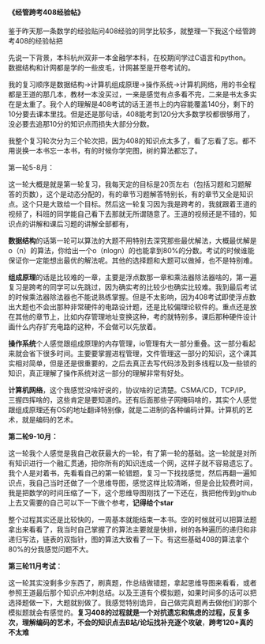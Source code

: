 #### 《经管跨考408经验帖》

鉴于昨天那一条数学的经验贴问408经验的同学比较多，就整理一下我这个经管跨考408的经验帖把

先说一下背景，本科杭州双非一本金融学本科，在校期间学过C语言和python。数据结构和计网都是学的一些皮毛，计网甚至是开卷考试的。

我的复习顺序是数据结构->计算机组成原理->操作系统->计算机网络，用的书全程都是王道的那几本，教材一本没买过，一来是感觉有点多看不完，二来是书太多实在是太重了。我个人的理解是408考试的话王道书上的内容能覆盖140分，剩下的10分要去课本里找。但是还是那句话，408能考到120分大多数学校都很够用了，没必要去追那10分的知识点而损失大部分分数。

我整个复习轮次分为三个轮次把，因为408的知识点太多了，看了忘看了忘。都不用说换一本书忘一本书，有的时候你学完图，树的算法都忘了。

第一轮5-8月：

这一轮大概是就是第一轮复习，我每天定的目标是20页左右（包括习题和习题解答的页数），这个是动态分配的，有的章节习题解答特别长，有的章节又全是知识点。这个只是大致给一个目标。然后这一轮复习因为我是跨考的，我就跟着王道的视频了，科班的同学能自己看下去那就无所谓随意了。王道的视频还是不错的，知识点的讲解和课后习题的讲解全部都有，

**数据结构**的话第一轮可以算法的大题不用特别去深究那些最优解法，大概最优解是o（n）的算法，你给出一个o（nlogn）的也能拿到80%的分数。考试的时候谁能保证你一定能想出最优的解法呢。其他的选择题和大题可以做掉，也不是特别难。

**组成原理**的话是比较难的一章，主要是浮点数那一章和乘法器除法器啥的，第一遍复习是跨考的同学可以先跳过，因为确实考的比较少也确实比较难。我到最后考试的时候乘法器除法器也不能说熟练掌握。但是不太影响，因为408考试即使浮点数出大题也不会出那种非常硬件的电路设计题，还是比较偏理论软件的。重点还是放在其他的章节上，比如内存管理地址变换这种，考的就特别多。课后那种硬件设计画什么内存扩充电路的这种，不会做可以先放着。

**操作系统**个人感觉跟组成原理的内存管理，io管理有大一部分重叠。这一部分看起来就会省下很多时间。主要要掌握进程管理，文件管理这一部分的知识，这个课其实相对简单，但是还是很重要的，之后去真正去写代码涉及到多线程以及一些锁的知识，真正理解了操作系统对这一部分的理解非常有好处。

**计算机网络**，这个我感觉没啥好说的，协议啥的记清楚。CSMA/CD，TCP/IP。三握四挥啥的，这些肯定是要知道的。还有后面那些子网掩码啥的，其实个人感觉跟组成原理还有OS的地址翻译特别像，就是二进制的各种编码计算。计算机的艺术，就是编码的艺术。

**第二轮9-10月：**

这一轮我个人感觉是我自己收获最大的一轮，有了第一轮的基础。这一轮就是对所有知识进行一个融汇贯通，把你所有的知识连成一个网，这样子就不容易遗忘了。我个人是对着书，先看看自己的第一轮错题，复习一下找找感觉，然后再翻一遍知识点，我自己当时还做了一个思维导图，感觉这样比较清晰，但是会比较费时间，我是把数学的时间压缩了一下，这个思维导图刚找了一下还在，我把他传到github上去又需要的自己可以下一下做个参考，**记得给个star**

整个过程其实还是比较快的，一周基本就能结束一本书。空的时候就可以把算法题拿出来看看了，我当时自己掌握了的算法主要就是快排，树的各种遍历的递归和非递归写法，链表的双指针，图的算法大致看了一下。有这些基础408的算法拿个80%的分我感觉问题不大。

**第三轮11月考试**：

这一轮其实没剩多少东西了，刷真题，作总结做错题，拿起思维导图来看看，或者参照王道最后那个知识点冲刺总结。以及王道有个模拟题，如果时间多的话可以把选择题做一下，大题就别做了。我感觉特别诡异，自己做完真题再去做他们的那个模拟题就会有感觉的。**复习408的过程就是一个对抗遗忘和焦虑的过程，反复多次，理解编码的艺术，不会的知识点去B站/论坛找补充逐个攻破**，**跨考120+真的不太难**


